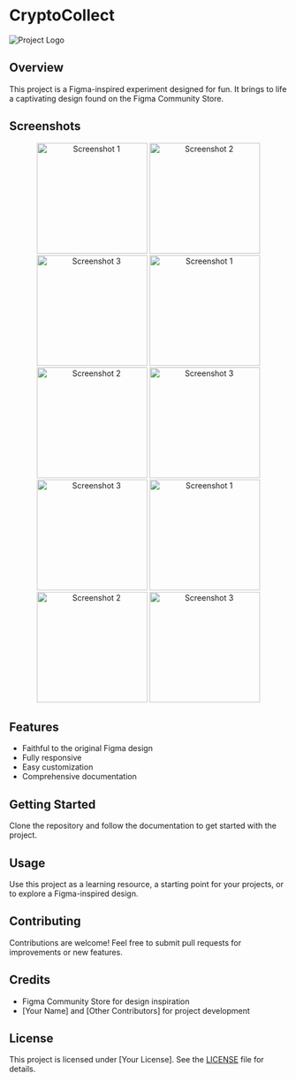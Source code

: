 # CryptoCollect

![Project Logo](insert-logo-url-here)

## Overview

This project is a Figma-inspired experiment designed for fun. It brings to life a captivating design found on the Figma Community Store.

## Screenshots

<div align="center">
    <img src="https://i.imgur.com/meEbUV8.png" alt="Screenshot 1" width="200"/>
    <img src="https://i.imgur.com/EOzxqRl.png" alt="Screenshot 2" width="200"/>
    <img src="https://i.imgur.com/gkuLF70.png" alt="Screenshot 3" width="200"/>
    <img src="https://i.imgur.com/QkyHU6V.png" alt="Screenshot 1" width="200"/>
    <img src="https://i.imgur.com/cHAtZQe.png" alt="Screenshot 2" width="200"/>
    <img src="https://i.imgur.com/BJplqbz.png" alt="Screenshot 3" width="200"/>
    <img src="https://i.imgur.com/zZeBd58.png" alt="Screenshot 3" width="200"/>
    <img src="https://i.imgur.com/AwsAzCn.png" alt="Screenshot 1" width="200"/>
    <img src="https://i.imgur.com/I6MLgCc.png" alt="Screenshot 2" width="200"/>
    <img src="https://i.imgur.com/LzbOZk6.png" alt="Screenshot 3" width="200"/>
    
</div>

## Features

- Faithful to the original Figma design
- Fully responsive
- Easy customization
- Comprehensive documentation

## Getting Started

Clone the repository and follow the documentation to get started with the project.

## Usage

Use this project as a learning resource, a starting point for your projects, or to explore a Figma-inspired design.

## Contributing

Contributions are welcome! Feel free to submit pull requests for improvements or new features.

## Credits

- Figma Community Store for design inspiration
- [Your Name] and [Other Contributors] for project development

## License

This project is licensed under [Your License]. See the [LICENSE](LICENSE) file for details.
